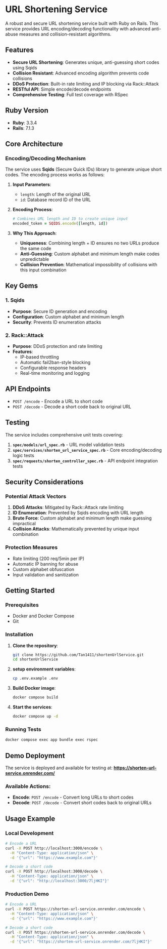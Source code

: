 # URL Shortening Service

A robust and secure URL shortening service built with Ruby on Rails. This service provides URL encoding/decoding functionality with advanced anti-abuse measures and collision-resistant algorithms.

## Features

- **Secure URL Shortening**: Generates unique, anti-guessing short codes using Sqids
- **Collision Resistant**: Advanced encoding algorithm prevents code collisions
- **DDoS Protection**: Built-in rate limiting and IP blocking via Rack::Attack
- **RESTful API**: Simple encode/decode endpoints
- **Comprehensive Testing**: Full test coverage with RSpec

## Ruby Version

- **Ruby**: 3.3.4
- **Rails**: 7.1.3

## Core Architecture

### Encoding/Decoding Mechanism

The service uses **Sqids** (Secure Quick IDs) library to generate unique short codes. The encoding process works as follows:

1. **Input Parameters**: 
   - `length`: Length of the original URL
   - `id`: Database record ID of the URL

2. **Encoding Process**:
   ```ruby
   # Combines URL length and ID to create unique input
   encoded_token = SQIDS.encode([length, id])
   ```

3. **Why This Approach**:
   - **Uniqueness**: Combining length + ID ensures no two URLs produce the same code
   - **Anti-Guessing**: Custom alphabet and minimum length make codes unpredictable
   - **Collision Prevention**: Mathematical impossibility of collisions with this input combination

## Key Gems

### 1. Sqids
- **Purpose**: Secure ID generation and encoding
- **Configuration**: Custom alphabet and minimum length
- **Security**: Prevents ID enumeration attacks

### 2. Rack::Attack
- **Purpose**: DDoS protection and rate limiting
- **Features**: 
  - IP-based throttling
  - Automatic fail2ban-style blocking
  - Configurable response headers
  - Real-time monitoring and logging

## API Endpoints

- `POST /encode` - Encode a URL to short code
- `POST /decode` - Decode a short code back to original URL

## Testing

The service includes comprehensive unit tests covering:

1. **`spec/models/url_spec.rb`** - URL model validation tests
2. **`spec/services/shorten_url_service_spec.rb`** - Core encoding/decoding logic tests
3. **`spec/requests/shorten_controller_spec.rb`** - API endpoint integration tests

## Security Considerations

### Potential Attack Vectors

1. **DDoS Attacks**: Mitigated by Rack::Attack rate limiting
2. **ID Enumeration**: Prevented by Sqids encoding with URL length
3. **Brute Force**: Custom alphabet and minimum length make guessing impractical
4. **Collision Attacks**: Mathematically prevented by unique input combination

### Protection Measures

- Rate limiting (200 req/5min per IP)
- Automatic IP banning for abuse
- Custom alphabet obfuscation
- Input validation and sanitization

## Getting Started

### Prerequisites

- Docker and Docker Compose
- Git

### Installation

1. **Clone the repository**:
   ```bash
   git clone https://github.com/Tan1411/shortenUrlService.git
   cd shortenUrlService
   ```
2. **setup environment variables**:
   ```bash
   cp .env.example .env
   ```
3. **Build Docker image**:
   ```bash
   docker compose build
   ```

4. **Start the services**:
   ```bash
   docker compose up -d
   ```

### Running Tests

```bash
docker compose exec app bundle exec rspec
```

## Demo Deployment

The service is deployed and available for testing at:
**https://shorten-url-service.onrender.com/**

### Available Actions:
- **Encode**: `POST /encode` - Convert long URLs to short codes
- **Decode**: `POST /decode` - Convert short codes back to original URLs

## Usage Example

### Local Development
```bash
# Encode a URL
curl -X POST http://localhost:3000/encode \
  -H "Content-Type: application/json" \
  -d '{"url": "https://www.example.com"}'

# Decode a short code
curl -X POST http://localhost:3000/decode \
  -H "Content-Type: application/json" \
  -d '{"url": "http://localhost:3000/7ljHKI"}'
```

### Production Demo
```bash
# Encode a URL
curl -X POST https://shorten-url-service.onrender.com/encode \
  -H "Content-Type: application/json" \
  -d '{"url": "https://www.example.com"}'

# Decode a short code
curl -X POST https://shorten-url-service.onrender.com/decode \
  -H "Content-Type: application/json" \
  -d '{"url": "https://shorten-url-service.onrender.com/7ljHKI"}'
```
